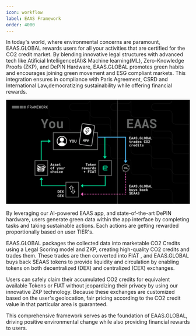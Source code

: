 ```yaml
---
icon: workflow
label: EAAS Framework
order: 4000
---
```


In today's world, where environmental concerns are paramount, EAAS.GLOBAL rewards users for all your activities that are certified for the CO2 credit market. By blending innovative legal structures with advanced tech like Atificial Intelligence(AI)& Machine learning(ML), Zero-Knowledge Proofs (ZKP), and DePIN Hardware, EAAS.GLOBAL promotes green habits and encourages joining green movement and ESG compliant markets. This integration ensures in compliance with Paris Agreement, CSRD and International Law,democratizing sustainability while offering financial rewards.

![](/src/updated/Page11.jpg)

By leveraging our AI-powered EAAS app, and state-of-the-art DePIN hardware, users generate green data within the app interface by completing tasks and taking sustainable actions. Each actions are getting rewarded proportionally based on user TIER's. 

EAAS.GLOBAL packages the collected data into marketable CO2 Credits using a Legal Scoring model and ZKP, creating high-quality CO2 credits and trades them. These trades are then converted into FIAT , and EAAS.GLOBAL buys back $EAAS tokens to provide liquidity and circulation by enabling tokens on both decentralized (DEX) and centralized (CEX) exchanges.

Users can safely claim their accumulated CO2 credits for equivalent available Tokens or FIAT without jeopardizing their privacy by using our innovative ZKP technology. Because these exchanges are customized based on the user's geolocation, fair pricing according to the CO2 credit value in that particular area is guaranteed. 

This comprehensive framework serves as the foundation of EAAS.GLOBAL, driving positive environmental change while also providing financial rewards to users.



<!--
In today's world, where environmental concerns are paramount, EAAS.GLOBAL introduces an innovative solution that intertwines technology, sustainability, and financial empowerment.

Our Framework monetises environmental CO2 data from App & Hardware (DePIN) using ZKP Algorithm into tokenized digital assets reward in $EAAS
 
Through our native mobile app and cutting-edge DePIN hardware, users are not only rewarded but also empowered to contribute to carbon offsetting efforts effortlessly.This comprehensive **framework** forms the backbone of EAAS.GLOBAL, driving positive environmental change while offering financial incentives to users.

## Here is how it works:

![](src/headers/10_framework.png)
With our DePIN Hardware and Native app, users are actively earning CO2 credits within the app interface by completing activities and taking sustainable actions. Each actions are getting rewarded proportionally based on User TIER's.

Within Our Platform, these accrued CO2 credits are then transformed into CO2 Certificates. These credits are converted into FIAT money via EAAS.GLOBAL in order to fund the advancement of projects and the distribution of tokens. 

EAAS.GLOBAL provides liquidity and circulation by enabling the repurchase of tokens on both centralized (CEX) and decentralized (DEX) exchanges. Users can safely trade their accumulated CO2 credits for comparable $EAAS Tokens without jeopardizing their privacy by using our innovative Zero-Knowledge Proof (ZKP) technology. Because these exchanges are customized based on the user's geolocation, fair pricing according to the CO2 credit value in that particular area is guaranteed. 

---
![](/src/headers/8_useraquisition.png)
-->